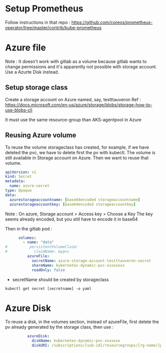 # Setup Prometheus

Follow instructions in that repo :
https://github.com/coreos/prometheus-operator/tree/master/contrib/kube-prometheus

# Azure file
Note : It doesn't work with gitlab as a volume because gitlab wants to change permissions and it's apparently not possible with storage account. Use a Azurte Disk instead.

## Setup storage class

Create a storage account on Azure named, say, testttauveron
Ref : https://docs.microsoft.com/en-us/azure/storage/blobs/storage-how-to-use-blobs-cli

It must use the same resource-group than AKS-agentpool in Azure

## Reusing Azure volume

To reuse the volume storageclass has created, for example, if we have deleted the pvc, we have to delete first the pv with kubectl.
The volume is still available in Storage account on Azure.
Then we want to reuse that volume.

```yaml
apiVersion: v1
kind: Secret
metadata:
  name: azure-secret
type: Opaque
data:
  azurestorageaccountname: [base64encoded storageaccountname]
  azurestorageaccountkey: [base64encoded storageaccountkey]
```

Note : On azure, Storage account > Access key > Choose a Key
The key seems already encoded, but you still have to encode it in base64 

Then in the gitlab pod : 

```yaml
      volumes:
        - name: "data"
#          persistentVolumeClaim:
#            claimName: mypvc
          azureFile:
            secretName: azure-storage-account-testttauveron-secret
            shareName: kubernetes-dynamic-pvc-xxxxxxxx
            readOnly: false
```

- secretName should be created by storageclass 
```shell
kubectl get secret [secretname] -o yaml
```

# Azure Disk
To reuse a disk, in the volumes section, instead of azureFile, first delete the pv already generated by the storage class, then use :

```yaml
          azureDisk:
            diskName: kubernetes-dynamic-pvc-xxxxxxx
            diskURI: /subscriptions/[sub-id]/resourcegroups/[rg-name/]providers/microsoft.Compute/disks/[disk-name]
```


